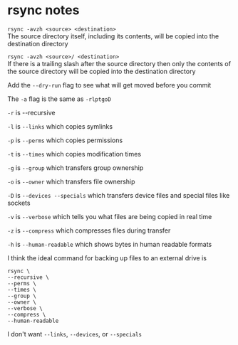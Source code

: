 # rsync notes

`rsync -avzh <source> <destination>`  
The source directory itself, including its contents, will be copied into the destination directory

`rsync -avzh <source>/ <destination>`  
If there is a trailing slash after the source directory then only the contents of the source directory will be copied into the destination directory  

Add the `--dry-run` flag to see what will get moved before you commit


The `-a` flag is the same as `-rlptgoD`

`-r` is --recursive

`-l` is `--links` which copies symlinks

`-p` is `--perms` which copies permissions

`-t` is `--times` which copies modification times

`-g` is `--group` which transfers group ownership

`-o` is `--owner` which transfers file ownership

`-D` is `--devices --specials` which transfers device files and special files like sockets

`-v` is `--verbose` which tells you what files are being copied in real time

`-z` is `--compress` which compresses files during transfer

`-h` is `--human-readable` which shows bytes in human readable formats

I think the ideal command for backing up files to an external drive is

```
rsync \
--recursive \
--perms \
--times \
--group \
--owner \
--verbose \
--compress \
--human-readable
```

I don't want `--links`, `--devices`, or `--specials`
